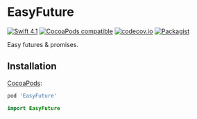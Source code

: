# EasyFuture
[![Swift 4.1](https://img.shields.io/badge/Swift-4.1-orange.svg?style=flat)](https://developer.apple.com/swift/)
[![CocoaPods compatible](https://img.shields.io/cocoapods/v/EasyFuture.svg)](https://cocoapods.org/pods/EasyFuture)
[![codecov.io](https://codecov.io/gh/DimaMishchenko/EasyFuture/branch/master/graphs/badge.svg)](https://codecov.io/gh/DimaMishchenko/EasyFuture)
[![Packagist](https://img.shields.io/packagist/l/doctrine/orm.svg)](LICENSE)

Easy futures & promises.

## Installation

[CocoaPods](http://www.cocoapods.org):

``` ruby
pod 'EasyFuture'
```

``` swift
import EasyFuture
```
